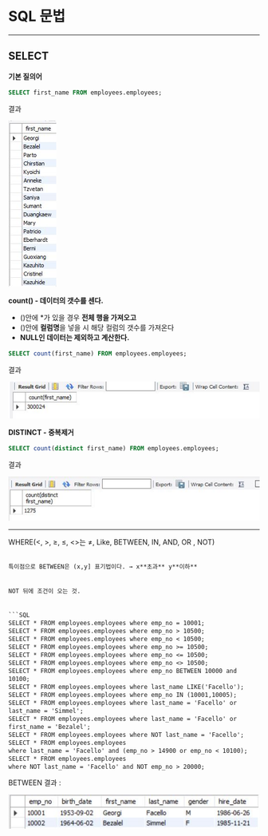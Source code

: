 # **SQL 문법**

-----

## SELECT

**기본 질의어**

```SQL
SELECT first_name FROM employees.employees;
```


결과

![](select/select1.JPG)  

**count()  - 데이터의 갯수를 센다.**
- ()안에 *가 있을 경우 **전체 행을 가져오고**
- ()안에 **컬럼명**을 넣을 시 해당 컬럼의 갯수를 가져온다
- **NULL인 데이터는 제외하고 계산한다.**




```SQL
SELECT count(first_name) FROM employees.employees;
```

결과

![](select/select2.JPG)  


**DISTINCT - 중복제거**

```SQL
SELECT count(distinct first_name) FROM employees.employees;
```

결과


![](select/select3.JPG)  

------  

<summary>WHERE(<, >, ≥, ≤, <>는 ≠,  Like, BETWEEN, IN, AND, OR , NOT)</summary>

```

특이점으로 BETWEEN은 (x,y] 표기법이다. → x**초과** y**이하**


NOT 뒤에 조건이 오는 것.


```SQL
SELECT * FROM employees.employees where emp_no = 10001;
SELECT * FROM employees.employees where emp_no > 10500;
SELECT * FROM employees.employees where emp_no < 10500;
SELECT * FROM employees.employees where emp_no >= 10500;
SELECT * FROM employees.employees where emp_no <= 10500;
SELECT * FROM employees.employees where emp_no <> 10500;
SELECT * FROM employees.employees where emp_no BETWEEN 10000 and 10100;
SELECT * FROM employees.employees where last_name LIKE('Facello');
SELECT * FROM employees.employees where emp_no IN (10001,10005);
SELECT * FROM employees.employees where last_name = 'Facello' or last_name = 'Simmel';
SELECT * FROM employees.employees where last_name = 'Facello' or first_name = 'Bezalel';
SELECT * FROM employees.employees where NOT last_name = 'Facello';
SELECT * FROM employees.employees 
where last_name = 'Facello' and (emp_no > 14900 or emp_no < 10100);
SELECT * FROM employees.employees 
where NOT last_name = 'Facello' and NOT emp_no > 20000;
```

BETWEEN 결과 : 

![](where/BETWEEN.JPG)  

```